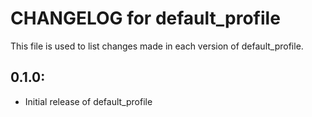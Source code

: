 # CHANGELOG for default_profile

This file is used to list changes made in each version of default_profile.

## 0.1.0:

* Initial release of default_profile
